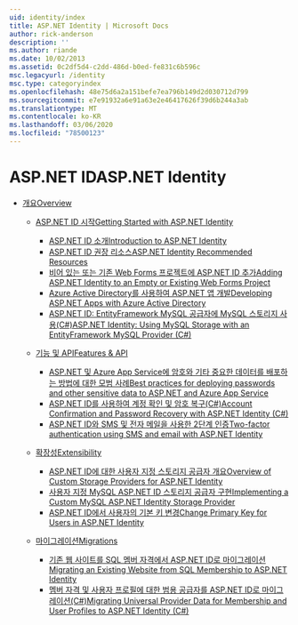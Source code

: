 ```yaml
---
uid: identity/index
title: ASP.NET Identity | Microsoft Docs
author: rick-anderson
description: ''
ms.author: riande
ms.date: 10/02/2013
ms.assetid: 0c2df5d4-c2dd-486d-b0ed-fe831c6b596c
msc.legacyurl: /identity
msc.type: categoryindex
ms.openlocfilehash: 48e75d6a2a151befe7ea796b149d2d030712d799
ms.sourcegitcommit: e7e91932a6e91a63e2e46417626f39d6b244a3ab
ms.translationtype: MT
ms.contentlocale: ko-KR
ms.lasthandoff: 03/06/2020
ms.locfileid: "78500123"
---
```

# <a name="aspnet-identity"></a><span data-ttu-id="2bbe1-102">ASP.NET ID</span><span class="sxs-lookup"><span data-stu-id="2bbe1-102">ASP.NET Identity</span></span>

- [<span data-ttu-id="2bbe1-103">개요</span><span class="sxs-lookup"><span data-stu-id="2bbe1-103">Overview</span></span>](overview/index.md)

    - [<span data-ttu-id="2bbe1-104">ASP.NET ID 시작</span><span class="sxs-lookup"><span data-stu-id="2bbe1-104">Getting Started with ASP.NET Identity</span></span>](overview/getting-started/index.md)

        - [<span data-ttu-id="2bbe1-105">ASP.NET ID 소개</span><span class="sxs-lookup"><span data-stu-id="2bbe1-105">Introduction to ASP.NET Identity</span></span>](overview/getting-started/introduction-to-aspnet-identity.md)
        - [<span data-ttu-id="2bbe1-106">ASP.NET ID 권장 리소스</span><span class="sxs-lookup"><span data-stu-id="2bbe1-106">ASP.NET Identity Recommended Resources</span></span>](overview/getting-started/aspnet-identity-recommended-resources.md)
        - [<span data-ttu-id="2bbe1-107">비어 있는 또는 기존 Web Forms 프로젝트에 ASP.NET ID 추가</span><span class="sxs-lookup"><span data-stu-id="2bbe1-107">Adding ASP.NET Identity to an Empty or Existing Web Forms Project</span></span>](overview/getting-started/adding-aspnet-identity-to-an-empty-or-existing-web-forms-project.md)
        - [<span data-ttu-id="2bbe1-108">Azure Active Directory를 사용하여 ASP.NET 앱 개발</span><span class="sxs-lookup"><span data-stu-id="2bbe1-108">Developing ASP.NET Apps with Azure Active Directory</span></span>](overview/getting-started/developing-aspnet-apps-with-windows-azure-active-directory.md)
        - [<span data-ttu-id="2bbe1-109">ASP.NET ID: EntityFramework MySQL 공급자에 MySQL 스토리지 사용(C#)</span><span class="sxs-lookup"><span data-stu-id="2bbe1-109">ASP.NET Identity: Using MySQL Storage with an EntityFramework MySQL Provider (C#)</span></span>](overview/getting-started/aspnet-identity-using-mysql-storage-with-an-entityframework-mysql-provider.md)
    - [<span data-ttu-id="2bbe1-110">기능 및 API</span><span class="sxs-lookup"><span data-stu-id="2bbe1-110">Features & API</span></span>](overview/features-api/index.md)

        - [<span data-ttu-id="2bbe1-111">ASP.NET 및 Azure App Service에 암호와 기타 중요한 데이터를 배포하는 방법에 대한 모범 사례</span><span class="sxs-lookup"><span data-stu-id="2bbe1-111">Best practices for deploying passwords and other sensitive data to ASP.NET and Azure App Service</span></span>](overview/features-api/best-practices-for-deploying-passwords-and-other-sensitive-data-to-aspnet-and-azure.md)
        - [<span data-ttu-id="2bbe1-112">ASP.NET ID를 사용하여 계정 확인 및 암호 복구(C#)</span><span class="sxs-lookup"><span data-stu-id="2bbe1-112">Account Confirmation and Password Recovery with ASP.NET Identity (C#)</span></span>](overview/features-api/account-confirmation-and-password-recovery-with-aspnet-identity.md)
        - [<span data-ttu-id="2bbe1-113">ASP.NET ID와 SMS 및 전자 메일을 사용한 2단계 인증</span><span class="sxs-lookup"><span data-stu-id="2bbe1-113">Two-factor authentication using SMS and email with ASP.NET Identity</span></span>](overview/features-api/two-factor-authentication-using-sms-and-email-with-aspnet-identity.md)
    - [<span data-ttu-id="2bbe1-114">확장성</span><span class="sxs-lookup"><span data-stu-id="2bbe1-114">Extensibility</span></span>](overview/extensibility/index.md)

        - [<span data-ttu-id="2bbe1-115">ASP.NET ID에 대한 사용자 지정 스토리지 공급자 개요</span><span class="sxs-lookup"><span data-stu-id="2bbe1-115">Overview of Custom Storage Providers for ASP.NET Identity</span></span>](overview/extensibility/overview-of-custom-storage-providers-for-aspnet-identity.md)
        - [<span data-ttu-id="2bbe1-116">사용자 지정 MySQL ASP.NET ID 스토리지 공급자 구현</span><span class="sxs-lookup"><span data-stu-id="2bbe1-116">Implementing a Custom MySQL ASP.NET Identity Storage Provider</span></span>](overview/extensibility/implementing-a-custom-mysql-aspnet-identity-storage-provider.md)
        - [<span data-ttu-id="2bbe1-117">ASP.NET ID에서 사용자의 기본 키 변경</span><span class="sxs-lookup"><span data-stu-id="2bbe1-117">Change Primary Key for Users in ASP.NET Identity</span></span>](overview/extensibility/change-primary-key-for-users-in-aspnet-identity.md)
    - [<span data-ttu-id="2bbe1-118">마이그레이션</span><span class="sxs-lookup"><span data-stu-id="2bbe1-118">Migrations</span></span>](overview/migrations/index.md)

        - [<span data-ttu-id="2bbe1-119">기존 웹 사이트를 SQL 멤버 자격에서 ASP.NET ID로 마이그레이션</span><span class="sxs-lookup"><span data-stu-id="2bbe1-119">Migrating an Existing Website from SQL Membership to ASP.NET Identity</span></span>](overview/migrations/migrating-an-existing-website-from-sql-membership-to-aspnet-identity.md)
        - [<span data-ttu-id="2bbe1-120">멤버 자격 및 사용자 프로필에 대한 범용 공급자를 ASP.NET ID로 마이그레이션(C#)</span><span class="sxs-lookup"><span data-stu-id="2bbe1-120">Migrating Universal Provider Data for Membership and User Profiles to ASP.NET Identity (C#)</span></span>](overview/migrations/migrating-universal-provider-data-for-membership-and-user-profiles-to-aspnet-identity.md)
